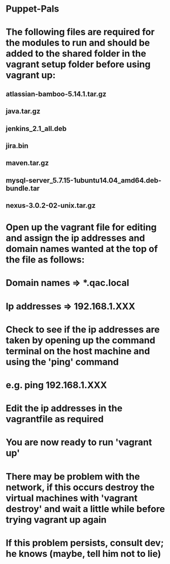 # Puppet-Pals

# The following files are required for the modules to run and should be added to the shared folder in the vagrant setup folder before using vagrant up:

## atlassian-bamboo-5.14.1.tar.gz
## java.tar.gz
## jenkins_2.1_all.deb
## jira.bin
## maven.tar.gz
## mysql-server_5.7.15-1ubuntu14.04_amd64.deb-bundle.tar
## nexus-3.0.2-02-unix.tar.gz

# Open up the vagrant file for editing and assign the ip addresses and domain names wanted at the top of the file as follows:
# Domain names => *.qac.local
# Ip addresses => 192.168.1.XXX

# Check to see if the ip addresses are taken by opening up the command terminal on the host machine and using the 'ping' command
# e.g. ping 192.168.1.XXX

# Edit the ip addresses in the vagrantfile as required

# You are now ready to run 'vagrant up'
# There may be problem with the network, if this occurs destroy the virtual machines with 'vagrant destroy' and wait a little while before trying vagrant up again
# If this problem persists, consult dev; he knows (maybe, tell him not to lie)
